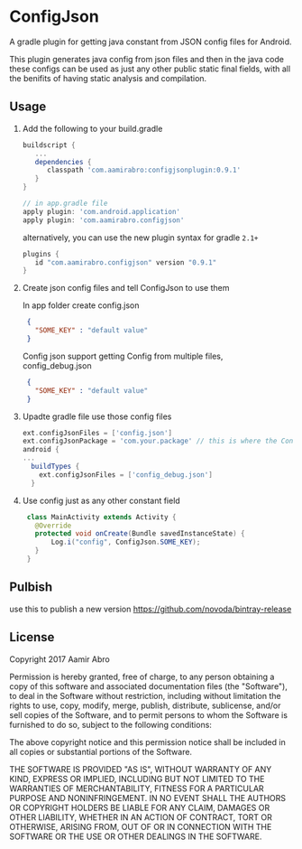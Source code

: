 ConfigJson
========================
A gradle plugin for getting java constant from JSON config files for Android.

This plugin generates java config from json files and then in the java code these configs can be used as just any other public static final fields, with all the benifits of having static analysis and compilation.

Usage
----

1. Add the following to your build.gradle

   ```groovy
   buildscript {
      ...
      dependencies {
         classpath 'com.aamirabro:configjsonplugin:0.9.1'
      }
   }

   // in app.gradle file
   apply plugin: 'com.android.application'
   apply plugin: 'com.aamirabro.configjson'
   ```
   alternatively, you can use the new plugin syntax for gradle `2.1+`
   ```groovy
   plugins {
      id "com.aamirabro.configjson" version "0.9.1"
   }
   ```

2. Create json config files and tell ConfigJson to use them


   In app folder create config.json
   ``` json
    {
      "SOME_KEY" : "default value"
    }
   ```
   Config json support getting Config from multiple files, config_debug.json
   ``` json
    {
      "SOME_KEY" : "default value"
    }
   ```
 
3. Upadte gradle file use those config files

    ```groovy
    ext.configJsonFiles = ['config.json']
    ext.configJsonPackage = 'com.your.package' // this is where the ConfigJson.Java file will be generated.
    android {
    ...
      buildTypes {
        ext.configJsonFiles = ['config_debug.json']
      }
    ```


 
3. Use config just as any other constant field

   ```java
    class MainActivity extends Activity {
      @Override
      protected void onCreate(Bundle savedInstanceState) {
          Log.i("config", ConfigJson.SOME_KEY);
      }
    }
    ```


Pulbish
-------
use this to publish a new version https://github.com/novoda/bintray-release


License
-------

Copyright 2017 Aamir Abro

Permission is hereby granted, free of charge, to any person obtaining a copy of this software and associated documentation files (the "Software"), to deal in the Software without restriction, including without limitation the rights to use, copy, modify, merge, publish, distribute, sublicense, and/or sell copies of the Software, and to permit persons to whom the Software is furnished to do so, subject to the following conditions:

The above copyright notice and this permission notice shall be included in all copies or substantial portions of the Software.

THE SOFTWARE IS PROVIDED "AS IS", WITHOUT WARRANTY OF ANY KIND, EXPRESS OR IMPLIED, INCLUDING BUT NOT LIMITED TO THE WARRANTIES OF MERCHANTABILITY, FITNESS FOR A PARTICULAR PURPOSE AND NONINFRINGEMENT. IN NO EVENT SHALL THE AUTHORS OR COPYRIGHT HOLDERS BE LIABLE FOR ANY CLAIM, DAMAGES OR OTHER LIABILITY, WHETHER IN AN ACTION OF CONTRACT, TORT OR OTHERWISE, ARISING FROM, OUT OF OR IN CONNECTION WITH THE SOFTWARE OR THE USE OR OTHER DEALINGS IN THE SOFTWARE.
